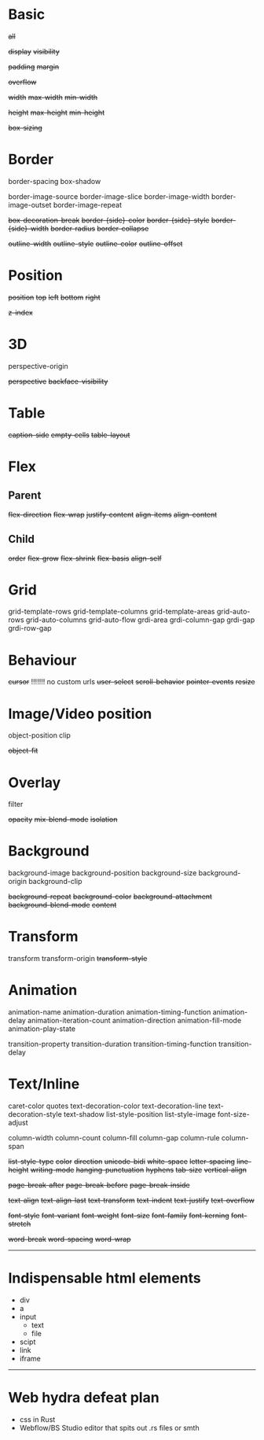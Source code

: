 # Basic
~~all~~

~~display~~
~~visibility~~

~~padding~~
~~margin~~

~~overflow~~

~~width~~
~~max-width~~
~~min-width~~

~~height~~
~~max-height~~
~~min-height~~

~~box-sizing~~

# Border
border-spacing
box-shadow

border-image-source
border-image-slice
border-image-width
border-image-outset
border-image-repeat

~~box-decoration-break~~
~~border-{side}-color~~
~~border-{side}-style~~
~~border-{side}-width~~
~~border-radius~~
~~border-collapse~~

~~outline-width~~
~~outline-style~~
~~outline-color~~
~~outline-offset~~

# Position
~~position~~
~~top~~
~~left~~
~~bottom~~
~~right~~

~~z-index~~

# 3D
perspective-origin

~~perspective~~
~~backface-visibility~~

# Table
~~caption-side~~
~~empty-cells~~
~~table-layout~~

# Flex

## Parent
~~flex-direction~~
~~flex-wrap~~
~~justify-content~~
~~align-items~~
~~align-content~~

## Child
~~order~~
~~flex-grow~~
~~flex-shrink~~
~~flex-basis~~
~~align-self~~

# Grid
grid-template-rows
grid-template-columns
grid-template-areas
grid-auto-rows
grid-auto-columns
grid-auto-flow
grdi-area
grdi-column-gap
grdi-gap
grdi-row-gap

# Behaviour
~~cursor~~ !!!!!!! no custom urls
~~user-select~~
~~scroll-behavior~~
~~pointer-events~~
~~resize~~

# Image/Video position
object-position
clip

~~object-fit~~

# Overlay
filter

~~opacity~~
~~mix-blend-mode~~
~~isolation~~

# Background
background-image
background-position
background-size
background-origin
background-clip

~~background-repeat~~
~~background-color~~
~~background-attachment~~
~~background-blend-mode~~
~~content~~

# Transform
transform
transform-origin
~~transform-style~~

# Animation
animation-name
animation-duration
animation-timing-function
animation-delay
animation-iteration-count
animation-direction
animation-fill-mode
animation-play-state

transition-property
transition-duration
transition-timing-function
transition-delay

# Text/Inline
caret-color
quotes
text-decoration-color
text-decoration-line
text-decoration-style
text-shadow
list-style-position
list-style-image
font-size-adjust

column-width
column-count
column-fill
column-gap
column-rule
column-span

~~list-style-type~~
~~color~~
~~direction~~
~~unicode-bidi~~
~~white-space~~
~~letter-spacing~~
~~line-height~~
~~writing-mode~~
~~hanging-punctuation~~
~~hyphens~~
~~tab-size~~
~~vertical-align~~

~~page-break-after~~
~~page-break-before~~
~~page-break-inside~~

~~text-align~~
~~text-align-last~~
~~text-transform~~
~~text-indent~~
~~text-justify~~
~~text-overflow~~

~~font-style~~
~~font-variant~~
~~font-weight~~
~~font-size~~
~~font-family~~
~~font-kerning~~
~~font-stretch~~

~~word-break~~
~~word-spacing~~
~~word-wrap~~

-----------------------------

# Indispensable html elements
* div
* a
* input
	* text
	* file
* scipt
* link
* iframe

-----------------------------
# Web hydra defeat plan
* css in Rust
* Webflow/BS Studio editor that spits out .rs files or smth
